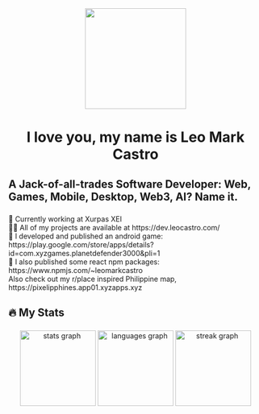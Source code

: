 <div align="center">
  <img height="200" src="https://avatars.githubusercontent.com/u/66856556?&v=4"  />
</div>

###

<h1 align="center">I love you, my name is Leo Mark Castro</h1>

###

<h2 align="left">A Jack-of-all-trades Software Developer: Web, Games, Mobile, Desktop, Web3, AI? Name it.</h2>

###

<p align="left">🔭 Currently working at Xurpas XEI<br>👨‍💻 All of my projects are available at https://dev.leocastro.com/<br>📝 I developed and published an android game: https://play.google.com/store/apps/details?id=com.xyzgames.planetdefender3000&pli=1<br>💬 I also published some react npm packages: https://www.npmjs.com/~leomarkcastro<br/>Also check out my r/place inspired Philippine map, https://pixelipphines.app01.xyzapps.xyz</p>

###

<h2 align="left">🔥 My Stats</h2>

###

<div align="center">
  <img src="https://github-readme-stats-git-masterrstaa-rickstaa.vercel.app/api?username=leomarkcastro&hide_title=false&hide_rank=false&show_icons=true&include_all_commits=true&count_private=true&disable_animations=false&theme=codeSTACKr&locale=en&hide_border=false&order=1" height="150" alt="stats graph"  />
  <img src="https://github-readme-stats.vercel.app/api/top-langs?username=leomarkcastro&locale=en&hide_title=false&layout=compact&card_width=320&langs_count=5&theme=codeSTACKr&hide_border=false&order=2" height="150" alt="languages graph"  />
  <img src="https://streak-stats.demolab.com?user=leomarkcastro&locale=en&mode=weekly&theme=codeSTACKr&hide_border=false&border_radius=5&order=3" height="150" alt="streak graph"  />
</div>